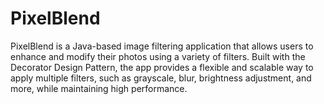# PixelBlend
PixelBlend is a Java-based image filtering application that allows users to enhance and modify their photos using a variety of filters. Built with the Decorator Design Pattern, the app provides a flexible and scalable way to apply multiple filters, such as grayscale, blur, brightness adjustment, and more, while maintaining high performance.
